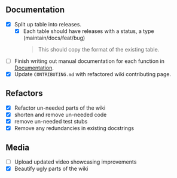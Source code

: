 ## Documentation
 - [x] Split up table into releases.
    -  [x] Each table should have releases with a status, a type (maintain/docs/feat/bug)
       > This should copy the format of the existing table.
 - [ ] Finish writing out manual documentation for each function in [Documentation](https://gh-syn.github.io/urban-cli/documentation.html).
 - [x] Update `CONTRIBUTING.md` with refactored wiki contributing page.

## Refactors
 - [x] Refactor un-needed parts of the wiki
 - [x] shorten and remove un-needed code
 - [x] remove un-needed test stubs 
 - [x] Remove any redundancies in existing docstrings

## Media
 - [ ] Upload updated video showcasing improvements
 - [x] Beautify ugly parts of the wiki
